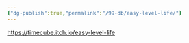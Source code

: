 ```yaml
---
{"dg-publish":true,"permalink":"/99-db/easy-level-life/"}
---
```


https://timecube.itch.io/easy-level-life